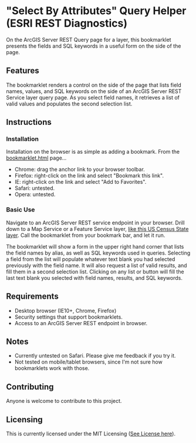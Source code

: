 # "Select By Attributes" Query Helper (ESRI REST Diagnostics) 

On the ArcGIS Server REST Query page for a layer, this bookmarklet presents the fields and SQL keywords in a useful form on the side of the page.

## Features

The bookmarklet renders a control on the side of the page that lists field names, values, and SQL keywords on the side of an ArcGIS Server REST Service layer query page. As you select field names, it retrieves a list of valid values and populates the second selection list.

## Instructions

### Installation

Installation on the browser is as simple as adding a bookmark. From the [bookmarklet.html](https://github.com/raykendo/ESRI_REST_Diagnostics/blob/master/bookmarklets.html) page...

- Chrome: drag the anchor link to your browser toolbar.
- Firefox: right-click on the link and select "Bookmark this link".
- IE: right-click on the link and select "Add to Favorites".
- Safari: untested.
- Opera: untested.

### Basic Use

Navigate to an ArcGIS Server REST service endpoint in your browser. Drill down to a Map Service or a Feature Service layer, [like this US Census State layer](http://sampleserver6.arcgisonline.com/arcgis/rest/services/Census/MapServer/3/query). Call the bookmarklet from your bookmark bar, and let it run.

The bookmarklet will show a form in the upper right hand corner that lists the field names by alias, as well as SQL keywords used in queries. Selecting a field from the list will populate whatever text blank you had selected previously with the field name. It will also request a list of valid results, and fill them in a second selection list. Clicking on any list or button will fill the last text blank you selected with field names, results, and SQL keywords.

## Requirements

- Desktop browser (IE10+, Chrome, Firefox)
- Security settings that support bookmarklets.
- Access to an ArcGIS Server REST endpoint in browser.

## Notes

- Currently untested on Safari. Please give me feedback if you try it.
- Not tested on mobile/tablet browsers, since I'm not sure how bookmarklets work with those.

## Contributing

Anyone is welcome to contribute to this project.

## Licensing

This is currently licensed under the MIT Licensing ([See License here](https://github.com/raykendo/ESRI_REST_Diagnostics/blob/master/LICENSE)).
